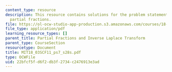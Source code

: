 ```yaml
---
content_type: resource
description: This resource contains solutions for the problem statements related to
  partial fractions.
file: https://ol-ocw-studio-app-production.s3.amazonaws.com/courses/18-03sc-differential-equations-fall-2011/22bfcf5fd6f2db3f2734c2476913e3ad_MIT18_03SCF11_ps7_s28s.pdf
file_type: application/pdf
learning_resource_types: []
parent_title: Partial Fractions and Inverse Laplace Transform
parent_type: CourseSection
resourcetype: Document
title: MIT18_03SCF11_ps7_s28s.pdf
type: OCWFile
uid: 22bfcf5f-d6f2-db3f-2734-c2476913e3ad
---
```

